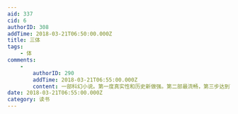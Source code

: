 ```yaml
---
aid: 337
cid: 6
authorID: 308
addTime: 2018-03-21T06:50:00.000Z
title: 三体
tags:
    - 体
comments:
    -
        authorID: 290
        addTime: 2018-03-21T06:55:00.000Z
        content: 一部科幻小说。第一度真实性和历史新做强。第二部最流畅，第三步达到了新的高度，以光年为单位。不过三体三那段对于神的描写，有点难度
date: 2018-03-21T06:55:00.000Z
category: 读书
---
```



